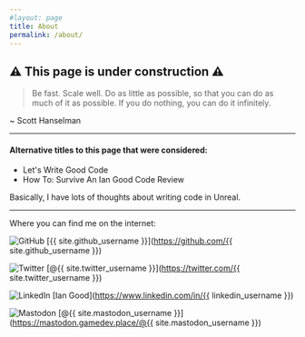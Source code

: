 ```yaml
---
#layout: page
title: About
permalink: /about/
---
```

## ⚠ This page is under construction ⚠

> Be fast. Scale well. Do as little as possible, so that you can do as much of it as possible. If you do nothing, you can do it infinitely.

~ Scott Hanselman

---

#### Alternative titles to this page that were considered:
- Let's Write Good Code
- How To: Survive An Ian Good Code Review

Basically, I have lots of thoughts about writing code in Unreal.

---

Where you can find me on the internet:

![GitHub](https://img.shields.io/badge/github-%23121011.svg?style=for-the-badge&logo=github&logoColor=white)
[{{ site.github_username }}](https://github.com/{{ site.github_username }})

![Twitter](https://img.shields.io/badge/Twitter-%231DA1F2.svg?style=for-the-badge&logo=Twitter&logoColor=white)
[@{{ site.twitter_username }}](https://twitter.com/{{ site.twitter_username }})

![LinkedIn](https://img.shields.io/badge/linkedin-%230077B5.svg?style=for-the-badge&logo=linkedin&logoColor=white)
[Ian Good](https://www.linkedin.com/in/{{ linkedin_username }})

![Mastodon](https://img.shields.io/badge/-MASTODON-%232B90D9?style=for-the-badge&logo=mastodon&logoColor=white)
[@{{ site.mastodon_username }}](https://mastodon.gamedev.place/@{{ site.mastodon_username }})
